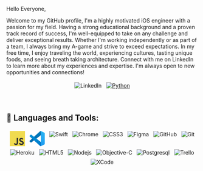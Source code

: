 Hello Everyone,

Welcome to my GitHub profile, I'm a highly motivated iOS engineer with a passion for my field. Having a strong educational background and a proven track record of success, I'm well-equipped to take on any challenge and deliver exceptional results. Whether I'm working independently or as part of a team, I always bring my A-game and strive to exceed expectations. In my free time, I enjoy traveling the world, experiencing cultures, tasting unique foods, and seeing breath taking architecture. Connect with me on LinkedIn to learn more about my experiences and expertise. I'm always open to new opportunities and connections!

<p align="center"
<a href="https://www.linkedin.com/in/benjamin-prentiss/" target="_blank" rel="noopener noreferrer"> <img src="https://cdn.jsdelivr.net/gh/devicons/devicon/icons/linkedin/linkedin-original.svg" alt="LinkedIn" height="40" style="vertical-align:top; margin:4px"/></a>
 <a href="mailto:bschenk18@yahoo.com"> <img src="https://cdn.jsdelivr.net/npm/simple-icons@v3/icons/gmail.svg" alt="Python" height="40" color=#fff style="vertical-align:top; margin:4px"></a>
</p>

<br />

## 🧰 Languages and Tools:
<p align="center">
<img src="https://raw.githubusercontent.com/github/explore/80688e429a7d4ef2fca1e82350fe8e3517d3494d/topics/javascript/javascript.png" alt="Javascript" height="40" style="vertical-align:top; margin:4px">
<img src="https://raw.githubusercontent.com/github/explore/80688e429a7d4ef2fca1e82350fe8e3517d3494d/topics/visual-studio-code/visual-studio-code.png" alt="VS Code" height="40" style="vertical-align:top; margin:4px">
<img src="https://cdn.jsdelivr.net/gh/devicons/devicon/icons/swift/swift-original.svg" alt="Swift" height="40" style="vertical-align:top; margin:4px"/>
<img src="https://cdn.jsdelivr.net/gh/devicons/devicon/icons/chrome/chrome-original.svg" alt="Chrome" height="40" style="vertical-align:top; margin:4px"/>
<img src="https://cdn.jsdelivr.net/gh/devicons/devicon/icons/css3/css3-original.svg" alt="CSS3" height="40" style="vertical-align:top; margin:4px"/>
<img src="https://cdn.jsdelivr.net/gh/devicons/devicon/icons/figma/figma-original.svg" alt="Figma" height="40" style="vertical-align:top; margin:4px"/>
<img src="https://cdn.jsdelivr.net/gh/devicons/devicon/icons/github/github-original.svg" alt="GitHub" height="40" style="vertical-align:top; margin:4px; background-color:#ffffff"/>
<img src="https://cdn.jsdelivr.net/gh/devicons/devicon/icons/git/git-original.svg" alt="Git" height="40" style="vertical-align:top; margin:4px"/>
<img src="https://cdn.jsdelivr.net/gh/devicons/devicon/icons/heroku/heroku-plain.svg" alt="Heroku" height="40" style="vertical-align:top; margin:4px"/>
<img src="https://cdn.jsdelivr.net/gh/devicons/devicon/icons/html5/html5-original.svg" alt="HTML5" height="40" style="vertical-align:top; margin:4px"/>
<img src="https://cdn.jsdelivr.net/gh/devicons/devicon/icons/nodejs/nodejs-original.svg" alt="Nodejs" height="40" style="vertical-align:top; margin:4px"/>
<img src="https://cdn.jsdelivr.net/gh/devicons/devicon/icons/objectivec/objectivec-plain.svg" alt="Objective-C" height="40" style="vertical-align:top; margin:4px"/>
<img src="https://cdn.jsdelivr.net/gh/devicons/devicon/icons/postgresql/postgresql-original.svg" alt="Postgresql" height="40" style="vertical-align:top; margin:4px"/>
<img src="https://cdn.jsdelivr.net/gh/devicons/devicon/icons/trello/trello-plain.svg" alt="Trello" height="40" style="vertical-align:top; margin:4px"/>
<img src="https://cdn.jsdelivr.net/gh/devicons/devicon/icons/xcode/xcode-original.svg" alt="XCode" height="40" style="vertical-align:top; margin:4px"/>
</p>
